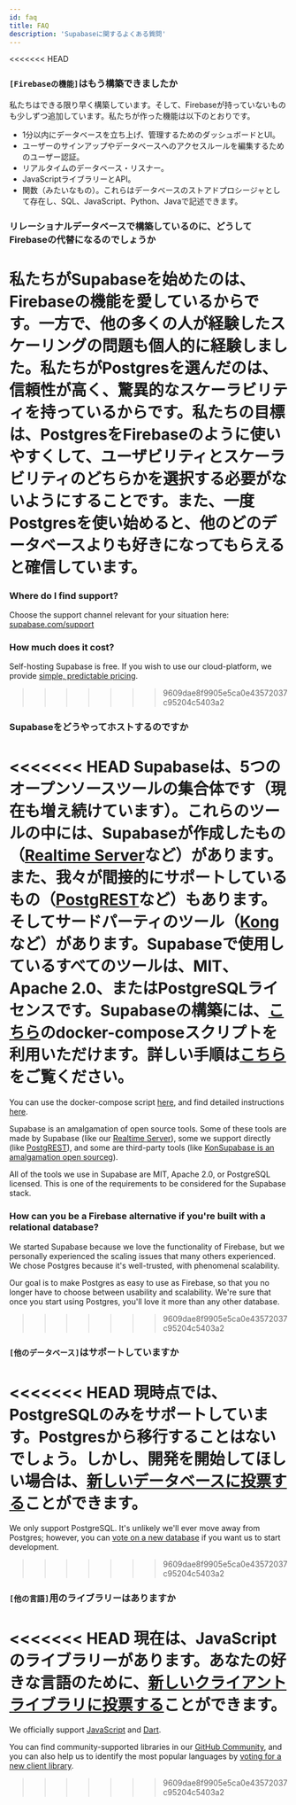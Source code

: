 ```yaml
---
id: faq
title: FAQ
description: 'Supabaseに関するよくある質問'
---
```


<<<<<<< HEAD
### `[Firebaseの機能]`はもう構築できましたか

私たちはできる限り早く構築しています。そして、Firebaseが持っていないものも少しずつ追加しています。私たちが作った機能は以下のとおりです。

- 1分以内にデータベースを立ち上げ、管理するためのダッシュボードとUI。
- ユーザーのサインアップやデータベースへのアクセスルールを編集するためのユーザー認証。
- リアルタイムのデータベース・リスナー。
- JavaScriptライブラリーとAPI。
- 関数（みたいなもの）。これらはデータベースのストアドプロシージャとして存在し、SQL、JavaScript、Python、Javaで記述できます。

### リレーショナルデータベースで構築しているのに、どうしてFirebaseの代替になるのでしょうか

私たちがSupabaseを始めたのは、Firebaseの機能を愛しているからです。一方で、他の多くの人が経験したスケーリングの問題も個人的に経験しました。私たちがPostgresを選んだのは、信頼性が高く、驚異的なスケーラビリティを持っているからです。私たちの目標は、PostgresをFirebaseのように使いやすくして、ユーザビリティとスケーラビリティのどちらかを選択する必要がないようにすることです。また、一度Postgresを使い始めると、他のどのデータベースよりも好きになってもらえると確信しています。
=======
### Where do I find support?

Choose the support channel relevant for your situation here: [supabase.com/support](https://supabase.com/support)

### How much does it cost?

Self-hosting Supabase is free. If you wish to use our cloud-platform, we provide [simple, predictable pricing](/pricing).
>>>>>>> 9609dae8f9905e5ca0e43572037c95204c5403a2

### Supabaseをどうやってホストするのですか

<<<<<<< HEAD
Supabaseは、5つのオープンソースツールの集合体です（現在も増え続けています）。これらのツールの中には、Supabaseが作成したもの（[Realtime Server](https://github.com/supabase/realtime)など）があります。また、我々が間接的にサポートしているもの（[PostgREST](http://postgrest.org/en/v7.0.0/)など）もあります。そしてサードパーティのツール（[Kong](https://github.com/Kong/kong)など）があります。Supabaseで使用しているすべてのツールは、MIT、Apache 2.0、またはPostgreSQLライセンスです。Supabaseの構築には、[こちら](https://github.com/supabase/supabase/tree/master/docker)のdocker-composeスクリプトを利用いただけます。詳しい手順は[こちら](/docs/guides/hosting/overview)をご覧ください。
=======
You can use the docker-compose script [here](https://github.com/supabase/supabase/tree/master/docker), and find detailed instructions [here](/docs/guides/hosting/overview). 

Supabase is an amalgamation of open source tools. Some of these tools are made by Supabase (like our [Realtime Server](https://github.com/supabase/realtime)), some we support directly (like [PostgREST](http://postgrest.org/en/v7.0.0/)), and some are third-party tools (like [KonSupabase is an amalgamation open sourceg](https://github.com/Kong/kong)). 

All of the tools we use in Supabase are MIT, Apache 2.0, or PostgreSQL licensed. This is one of the requirements to be considered for the Supabase stack.

### How can you be a Firebase alternative if you're built with a relational database?

We started Supabase because we love the functionality of Firebase, but we personally experienced the scaling issues that many others experienced. We chose Postgres because it's well-trusted, with phenomenal scalability. 

Our goal is to make Postgres as easy to use as Firebase, so that you no longer have to choose between usability and scalability. 
We're sure that once you start using Postgres, you'll love it more than any other database.
>>>>>>> 9609dae8f9905e5ca0e43572037c95204c5403a2

### `[他のデータベース]`はサポートしていますか

<<<<<<< HEAD
現時点では、PostgreSQLのみをサポートしています。Postgresから移行することはないでしょう。しかし、開発を開始してほしい場合は、[新しいデータベースに投票する](https://github.com/supabase/supabase/issues/6)ことができます。
=======
We only support PostgreSQL. It's unlikely we'll ever move away from Postgres; however, you can [vote on a new database](https://github.com/supabase/supabase/issues/6) if you want us to start development.
>>>>>>> 9609dae8f9905e5ca0e43572037c95204c5403a2

### `[他の言語]`用のライブラリーはありますか

<<<<<<< HEAD
現在は、JavaScriptのライブラリーがあります。あなたの好きな言語のために、[新しいクライアントライブラリに投票する](https://github.com/supabase/supabase/issues/5)ことができます。
=======
We officially support [JavaScript](/docs/reference/javascript/supabase-client) and [Dart](/docs/reference/dart/installing). 

You can find community-supported libraries in our [GitHub Community](https://github.com/supabase-community), and you can also help us to identify the most popular languages by [voting for a new client library](https://github.com/supabase/supabase/issues/5).

>>>>>>> 9609dae8f9905e5ca0e43572037c95204c5403a2
